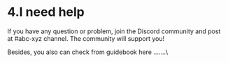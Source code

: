 # 4.I need help

If you have any question or problem, join the Discord community and post at #abc-xyz channel. The community will support you!

Besides, you also can check from guidebook here .......\
